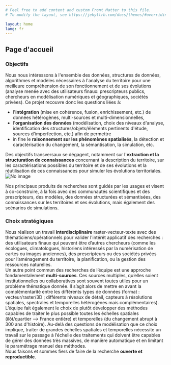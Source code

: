 ```yaml
---
# Feel free to add content and custom Front Matter to this file.
# To modify the layout, see https://jekyllrb.com/docs/themes/#overriding-theme-defaults

layout: home
lang: fr
---
```

## Page d'accueil

### Objectifs
Nous nous intéressons à l'ensemble des données, structures de données, algorithmes et modèles nécessaires à
l'analyse du territoire pour une meilleure compréhension de son fonctionnement et de ses évolutions (analyse
menée avec des utilisateurs finaux: prescripteurs publics, chercheurs en modélisation numériques et
géographiques, sociétés privées). Ce projet recouvre donc les questions liées à:
<ul><li>l'<b>intégration</b> (mise en cohérence, fusion, enrichissement, etc.) de données hétérogènes, multi-sources
et multi-dimensionnelles,</li>
<li>l'<b>organisation des données</b> (modélisation, choix des niveaux d'analyse, identification des
structures/objets/éléments pertinents d'étude, sources d'imperfection, etc.) afin de permettre</li>
<li>in fine le <b>raisonnement sur les phénomènes spatialisés</b>, la détection et caractérisation du
changement, la sémantisation, la simulation, etc.</li>
</ul>
Des objectifs transversaux se dégagent, notamment sur l'<b>extraction et la structuration de connaissances</b>
concernant la description du territoire, sur les caractérisations possibles du territoire et de ses évolutions et la
réutilisation de ces connaissances pour simuler les évolutions territoriales.

<img src="https://www.umr-lastig.fr/strudel/assets/images/graphical_abstract.png" alt="No image"/>

Nos principaux produits de recherches sont guidés par les usages et visent à co-construire, à
la fois avec des communautés scientifiques et des prescripteurs, des modèles, des données structurées et
sémantisées, des connaissances sur les territoires et ses évolutions, mais également des scénarios de
simulations.

### Choix stratégiques
Nous réalison un travail <b>interdisciplinaire</b> raster-vecteur-texte avec des
thématiciens/opérationnels pour valider l'intérêt applicatif des recherches : des utilisateurs finaux qui peuvent
être d’autres chercheurs (comme les écologues, climatologues, historiens intéressés par la numérisation de
cartes ou images anciennes), des prescripteurs ou des sociétés privées pour l’aménagement du territoire, la
planification, ou la gestion des ressources naturelles.<br>
Un autre point commun des recherches de l’équipe est une approche fondamentalement <b>multi-sources</b>. Ces
sources multiples, qu’elles soient institutionnelles ou collaboratives sont souvent toutes utiles pour un problème
thématique donnée. Il s’agit alors de mettre en avant la complémentarité entre les différents types de
données (format : vecteur/raster/3D ; différents niveaux de détail, capteurs à résolutions spatiales, spectrales
et temporelles hétérogènes mais complémentaires).<br>
L’équipe fait également le choix de plutôt
développer des méthodes capables de traiter le plus possible toutes les échelles spatiales (ilôt/quartier -->
France entière) et temporelles (du changement abrupt à 300 ans d'histoire). Au-delà des questions de
modélisation que ce choix implique, traiter de grandes échelles spatiales et temporelles nécessite un travail
sur le passage à l’échelle des traitements qui doivent être capables de gérer des données très massives, de
manière automatique et en limitant le paramétrage manuel des méthodes.<br>
Nous faisons et sommes fiers de faire de la recherche <b>ouverte et reproductible</b>.